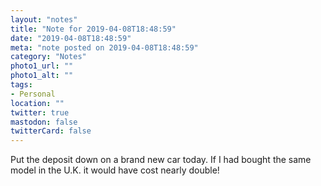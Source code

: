 ```yaml
---
layout: "notes"
title: "Note for 2019-04-08T18:48:59"
date: "2019-04-08T18:48:59"
meta: "note posted on 2019-04-08T18:48:59"
category: "Notes"
photo1_url: ""
photo1_alt: ""
tags:
- Personal
location: ""
twitter: true
mastodon: false
twitterCard: false
---
```

Put the deposit down on a brand new car today. If I had bought the same model in the U.K. it would have cost nearly double!
